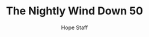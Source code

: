 ---
image: /assets/img/nwd/50_nwd_john_14_27_nlt.png
title: The Nightly Wind Down 50
number: 50
categories:
  - The Nightly Wind Down
author: Hope Staff
notes: The Nightly Wind Down 50
embed: >-
  EMBED_GOES_HERE
transcript: >-
  SOME LINES OF TEXT START HERE
---
